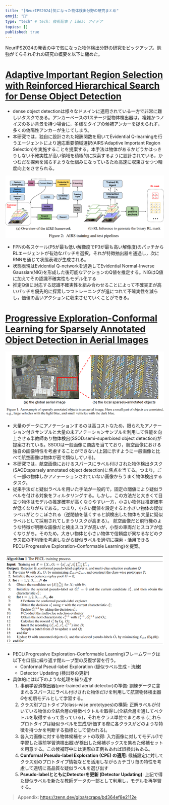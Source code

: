 ```yaml
---
title: "[NeurIPS2024]気になった物体検出分野の研究まとめ"
emoji: "🙆"
type: "tech" # tech: 技術記事 / idea: アイデア
topics: []
published: true
---
```


NeurIPS2024の発表の中で気になった物体検出分野の研究をピックアップ。勉強がてらそれぞれの研究の概要を以下に纏めた。

# [Adaptive Important Region Selection with Reinforced Hierarchical Search for Dense Object Detection](https://neurips.cc/virtual/2024/poster/94227)
- dense object detectionは様々なドメインに適用されている一方で非常に難しいタスクである。アンカーベースの1ステージ型物体検出器は，複雑かつノイズの多い背景を持つ場合に，多様なタイプの候補アンカーを捉えられず，多くの偽陽性アンカーが生じてしまう。
- 本研究では，独自に設計された報酬関数を用いてEvidential Q-learningを行うエージェントにより適応重要領域選択(AIRS:Adaptive Important Region Selection)を実施することを提案する。本手法は物体があるかどうかはっきりしない不確実性が高い領域を積極的に探索するように設計されている，かつむだな探索を減らすような仕組みになっているため高速に収束させつつ精度向上をさせられる。

![](/images/neurips2024-detection/image.png)

- FPNの各スケール(P5が最も低い解像度でP3が最も高い解像度)のパッチからRLエージェントが有効なパッチを選択，それが特徴抽出器を通過し，次にRNNを通じて状態表現が生成される。
- 状態表現はEvidential Q-networkを通過してEvidential Normal-Inverse Gaussian(NIG)を形成した後可能なアクションのQ値を推定する。NIGはQ値に加えてその認識不確実性もモデル化する
- 推定Q値に対応する認識不確実性を組み合わせることによって不確実正が高いパッチを優先的に探索しつつトレーニングが進につれて不確実性を減らし，価値の高いアクションに収束させていくことができる。

# [Progressive Exploration-Conformal Learning for Sparsely Annotated Object Detection in Aerial Images](https://neurips.cc/virtual/2024/poster/95684)

![](/images/neurips2024-detection/image-01.png)

- 大量のデータにアノテーションするのは高コストなため，限られたアノテーション付きサンプルと大量の未アノテーションサンプルを利用して性能を向上させる半教師あり物体検出(SSOD:semi-superbised object detection)が提案されている。SSODは一般画像に商店を当てており，航空画像における独自の画像特性を考慮することができない(上図に示すように一般画像と比べて航空画像は物体が密で類似している)。
- 本研究では，航空画像におけるスパースにラベル付けされた物体検出タスク(SAOD:sparsely annotated object detection)に焦点を当てる。つまり，ごく一部の物体しかアノテーションされていない画像からうまく物体検出するタスク。
- 従来手法だと疑似ラベルを用いた手法が一般的で，固定の閾値により疑似ラベルを付ける対象をフィルタリングする。しかし，この方法だと大きくて目立つ物体はモデルの推定確率が高くなりやすい一方，小さい物体は推定確率が低くなりがちである。つまり，小さい閾値を設定すると小さい物体の疑似ラベルがとりこぼされる（逆閾値を低くすると誤検出した物体も大量に疑似ラベルとして採用されてしまうリスクが高まる）。
航空画像だと飛行機のような特徴が明瞭な画像だと検出スコアが高いが，小型の車両だとスコアが低くなりがち。そのため，大きい物体と小さい物体で信頼度が異なるなどのクラス毎の不均衡を考慮しながら疑似ラベルを適切に探索・活用できるPECL(Progressive Exploration-Conformable Learning)を提案。

![](/images/neurips2024-detection/image-1.png)
- PECL(Progressive Exploration-Conformable Learning)フレームワークは以下を口語に繰り返す閉ループ型の反復学習を行う。
  - Conformal Pseud-label Exploration (疑似ラベル生成・洗練)
  - Detector Updating (検出器の更新)
- 具体的には以下のような処理を繰り返す
  1. 事前学習済検出器(pre-trained aerial detector)の準備: 訓練データに含まれるスパースにラベル付けされた物体だけを利用して航空物体検出器$\Theta$を初期モデルとして学習する。
  2. クラス別プロトタイプ(class-wise prototypes)の構築: 正解ラベルが付いている物体の全結合層の特徴ベクトルを取得し(全結合層を通してベクトルを取得するって言っている)，それをクラス単位でまとめる (これらプロトタイプは疑似ラベルを生成/評価する際に各クラスがどのような特徴を持つかを判断する指標として使われる)。
  3. 各入力画像に対する物体候補セットの取得: 入力画像に対してモデル(1で学習した事前学習済検出器)が検出した候補ボックスを集めた候補セットを用意する。この候補野中には実際の正例もあれば誤検出もある。
  4. **Conformal Pseudo-label Exploration (CPE) の適用**: 候補設定に対してクラス別のプロトタイプ情報などを活用しながらカテゴリ毎の特性を考慮して適切に高品質な疑似ラベルを選び出す
  5. **Pseudo-labelとともにDetectorを更新 (Detector Updating)**: 上記で得た疑似ラベルを新たな教師データの一部として利用し，モデルを再学習する。



>Appendix:
>https://zenn.dev/giba/scraps/bd364ef8e2112e